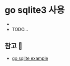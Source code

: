 # go sqlite3 사용

+ 
+ TODO...


## 참고 💫
+ [go sqlite example](https://www.codeproject.com/Articles/5261771/Golang-SQLite-Simple-Example)
